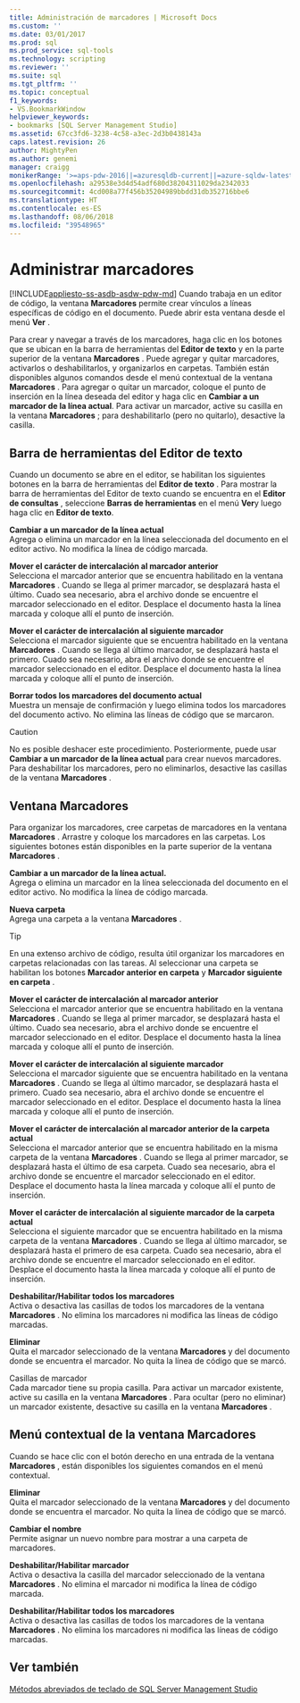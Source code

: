 ```yaml
---
title: Administración de marcadores | Microsoft Docs
ms.custom: ''
ms.date: 03/01/2017
ms.prod: sql
ms.prod_service: sql-tools
ms.technology: scripting
ms.reviewer: ''
ms.suite: sql
ms.tgt_pltfrm: ''
ms.topic: conceptual
f1_keywords:
- VS.BookmarkWindow
helpviewer_keywords:
- bookmarks [SQL Server Management Studio]
ms.assetid: 67cc3fd6-3238-4c58-a3ec-2d3b0438143a
caps.latest.revision: 26
author: MightyPen
ms.author: genemi
manager: craigg
monikerRange: '>=aps-pdw-2016||=azuresqldb-current||=azure-sqldw-latest||>=sql-server-2016||=sqlallproducts-allversions||>=sql-server-linux-2017'
ms.openlocfilehash: a29538e3d4d54adf680d38204311029da2342033
ms.sourcegitcommit: 4cd008a77f456b35204989bbdd31db352716bbe6
ms.translationtype: HT
ms.contentlocale: es-ES
ms.lasthandoff: 08/06/2018
ms.locfileid: "39548965"
---
```

# <a name="manage-bookmarks"></a>Administrar marcadores
[!INCLUDE[appliesto-ss-asdb-asdw-pdw-md](../../includes/appliesto-ss-asdb-asdw-pdw-md.md)]
  Cuando trabaja en un editor de código, la ventana **Marcadores** permite crear vínculos a líneas específicas de código en el documento. Puede abrir esta ventana desde el menú **Ver** .  
  
 Para crear y navegar a través de los marcadores, haga clic en los botones que se ubican en la barra de herramientas del **Editor de texto** y en la parte superior de la ventana **Marcadores** . Puede agregar y quitar marcadores, activarlos o deshabilitarlos, y organizarlos en carpetas. También están disponibles algunos comandos desde el menú contextual de la ventana **Marcadores** . Para agregar o quitar un marcador, coloque el punto de inserción en la línea deseada del editor y haga clic en **Cambiar a un marcador de la línea actual**. Para activar un marcador, active su casilla en la ventana **Marcadores** ; para deshabilitarlo (pero no quitarlo), desactive la casilla.  
  
## <a name="text-editor-toolbar"></a>Barra de herramientas del Editor de texto  
 Cuando un documento se abre en el editor, se habilitan los siguientes botones en la barra de herramientas del **Editor de texto** . Para mostrar la barra de herramientas del Editor de texto cuando se encuentra en el **Editor de consultas** , seleccione **Barras de herramientas** en el menú **Ver**y luego haga clic en **Editor de texto**.  
  
 **Cambiar a un marcador de la línea actual**  
 Agrega o elimina un marcador en la línea seleccionada del documento en el editor activo. No modifica la línea de código marcada.  
  
 **Mover el carácter de intercalación al marcador anterior**  
 Selecciona el marcador anterior que se encuentra habilitado en la ventana **Marcadores** . Cuando se llega al primer marcador, se desplazará hasta el último. Cuado sea necesario, abra el archivo donde se encuentre el marcador seleccionado en el editor. Desplace el documento hasta la línea marcada y coloque allí el punto de inserción.  
  
 **Mover el carácter de intercalación al siguiente marcador**  
 Selecciona el marcador siguiente que se encuentra habilitado en la ventana **Marcadores** . Cuando se llega al último marcador, se desplazará hasta el primero. Cuado sea necesario, abra el archivo donde se encuentre el marcador seleccionado en el editor. Desplace el documento hasta la línea marcada y coloque allí el punto de inserción.  
  
 **Borrar todos los marcadores del documento actual**  
 Muestra un mensaje de confirmación y luego elimina todos los marcadores del documento activo. No elimina las líneas de código que se marcaron.  
  
> [!CAUTION]  
>  No es posible deshacer este procedimiento. Posteriormente, puede usar **Cambiar a un marcador de la línea actual** para crear nuevos marcadores. Para deshabilitar los marcadores, pero no eliminarlos, desactive las casillas de la ventana **Marcadores** .  
  
## <a name="bookmarks-window"></a>Ventana Marcadores  
 Para organizar los marcadores, cree carpetas de marcadores en la ventana **Marcadores** . Arrastre y coloque los marcadores en las carpetas. Los siguientes botones están disponibles en la parte superior de la ventana **Marcadores** .  
  
 **Cambiar a un marcador de la línea actual.**  
 Agrega o elimina un marcador en la línea seleccionada del documento en el editor activo. No modifica la línea de código marcada.  
  
 **Nueva carpeta**  
 Agrega una carpeta a la ventana **Marcadores** .  
  
> [!TIP]  
>  En una extenso archivo de código, resulta útil organizar los marcadores en carpetas relacionadas con las tareas. Al seleccionar una carpeta se habilitan los botones **Marcador anterior en carpeta** y **Marcador siguiente en carpeta** .  
  
 **Mover el carácter de intercalación al marcador anterior**  
 Selecciona el marcador anterior que se encuentra habilitado en la ventana **Marcadores** . Cuando se llega al primer marcador, se desplazará hasta el último. Cuado sea necesario, abra el archivo donde se encuentre el marcador seleccionado en el editor. Desplace el documento hasta la línea marcada y coloque allí el punto de inserción.  
  
 **Mover el carácter de intercalación al siguiente marcador**  
 Selecciona el marcador siguiente que se encuentra habilitado en la ventana **Marcadores** . Cuando se llega al último marcador, se desplazará hasta el primero. Cuado sea necesario, abra el archivo donde se encuentre el marcador seleccionado en el editor. Desplace el documento hasta la línea marcada y coloque allí el punto de inserción.  
  
 **Mover el carácter de intercalación al marcador anterior de la carpeta actual**  
 Selecciona el marcador anterior que se encuentra habilitado en la misma carpeta de la ventana **Marcadores** . Cuando se llega al primer marcador, se desplazará hasta el último de esa carpeta. Cuado sea necesario, abra el archivo donde se encuentre el marcador seleccionado en el editor. Desplace el documento hasta la línea marcada y coloque allí el punto de inserción.  
  
 **Mover el carácter de intercalación al siguiente marcador de la carpeta actual**  
 Selecciona el siguiente marcador que se encuentra habilitado en la misma carpeta de la ventana **Marcadores** . Cuando se llega al último marcador, se desplazará hasta el primero de esa carpeta. Cuado sea necesario, abra el archivo donde se encuentre el marcador seleccionado en el editor. Desplace el documento hasta la línea marcada y coloque allí el punto de inserción.  
  
 **Deshabilitar/Habilitar todos los marcadores**  
 Activa o desactiva las casillas de todos los marcadores de la ventana **Marcadores** . No elimina los marcadores ni modifica las líneas de código marcadas.  
  
 **Eliminar**  
 Quita el marcador seleccionado de la ventana **Marcadores** y del documento donde se encuentra el marcador. No quita la línea de código que se marcó.  
  
 Casillas de marcador  
 Cada marcador tiene su propia casilla. Para activar un marcador existente, active su casilla en la ventana **Marcadores** . Para ocultar (pero no eliminar) un marcador existente, desactive su casilla en la ventana **Marcadores** .  
  
## <a name="bookmarks-window-shortcut-menu"></a>Menú contextual de la ventana Marcadores  
 Cuando se hace clic con el botón derecho en una entrada de la ventana **Marcadores** , están disponibles los siguientes comandos en el menú contextual.  
  
 **Eliminar**  
 Quita el marcador seleccionado de la ventana **Marcadores** y del documento donde se encuentra el marcador. No quita la línea de código que se marcó.  
  
 **Cambiar el nombre**  
 Permite asignar un nuevo nombre para mostrar a una carpeta de marcadores.  
  
 **Deshabilitar/Habilitar marcador**  
 Activa o desactiva la casilla del marcador seleccionado de la ventana **Marcadores** . No elimina el marcador ni modifica la línea de código marcada.  
  
 **Deshabilitar/Habilitar todos los marcadores**  
 Activa o desactiva las casillas de todos los marcadores de la ventana **Marcadores** . No elimina los marcadores ni modifica las líneas de código marcadas.  
  
## <a name="see-also"></a>Ver también  
 [Métodos abreviados de teclado de SQL Server Management Studio](../../tools/sql-server-management-studio/sql-server-management-studio-keyboard-shortcuts.md)  
  
  
